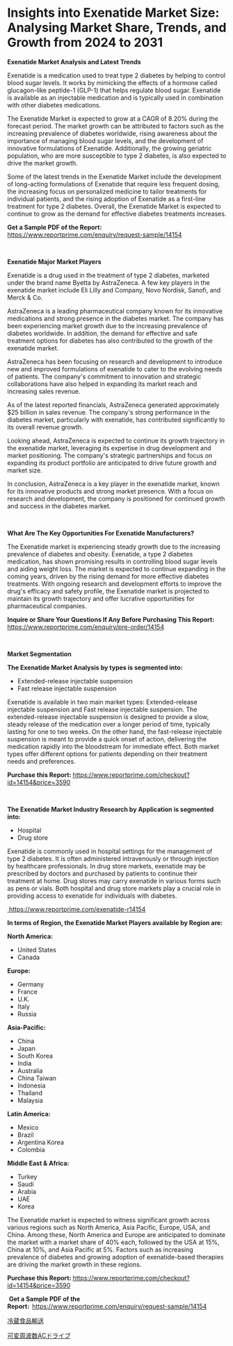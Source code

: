 <p><h1>Insights into Exenatide Market Size: Analysing Market Share, Trends, and Growth from 2024 to 2031</h1></p><p><strong>Exenatide Market Analysis and Latest Trends</strong></p>
<p><p>Exenatide is a medication used to treat type 2 diabetes by helping to control blood sugar levels. It works by mimicking the effects of a hormone called glucagon-like peptide-1 (GLP-1) that helps regulate blood sugar. Exenatide is available as an injectable medication and is typically used in combination with other diabetes medications.</p><p>The Exenatide Market is expected to grow at a CAGR of 8.20% during the forecast period. The market growth can be attributed to factors such as the increasing prevalence of diabetes worldwide, rising awareness about the importance of managing blood sugar levels, and the development of innovative formulations of Exenatide. Additionally, the growing geriatric population, who are more susceptible to type 2 diabetes, is also expected to drive the market growth.</p><p>Some of the latest trends in the Exenatide Market include the development of long-acting formulations of Exenatide that require less frequent dosing, the increasing focus on personalized medicine to tailor treatments for individual patients, and the rising adoption of Exenatide as a first-line treatment for type 2 diabetes. Overall, the Exenatide Market is expected to continue to grow as the demand for effective diabetes treatments increases.</p></p>
<p><strong>Get a Sample PDF of the Report:&nbsp;</strong> <a href="https://www.reportprime.com/enquiry/request-sample/14154">https://www.reportprime.com/enquiry/request-sample/14154</a></p>
<p>&nbsp;</p>
<p><strong>Exenatide Major Market Players</strong></p>
<p><p>Exenatide is a drug used in the treatment of type 2 diabetes, marketed under the brand name Byetta by AstraZeneca. A few key players in the exenatide market include Eli Lilly and Company, Novo Nordisk, Sanofi, and Merck & Co.</p><p>AstraZeneca is a leading pharmaceutical company known for its innovative medications and strong presence in the diabetes market. The company has been experiencing market growth due to the increasing prevalence of diabetes worldwide. In addition, the demand for effective and safe treatment options for diabetes has also contributed to the growth of the exenatide market.</p><p>AstraZeneca has been focusing on research and development to introduce new and improved formulations of exenatide to cater to the evolving needs of patients. The company's commitment to innovation and strategic collaborations have also helped in expanding its market reach and increasing sales revenue.</p><p>As of the latest reported financials, AstraZeneca generated approximately $25 billion in sales revenue. The company's strong performance in the diabetes market, particularly with exenatide, has contributed significantly to its overall revenue growth.</p><p>Looking ahead, AstraZeneca is expected to continue its growth trajectory in the exenatide market, leveraging its expertise in drug development and market positioning. The company's strategic partnerships and focus on expanding its product portfolio are anticipated to drive future growth and market size.</p><p>In conclusion, AstraZeneca is a key player in the exenatide market, known for its innovative products and strong market presence. With a focus on research and development, the company is positioned for continued growth and success in the diabetes market.</p></p>
<p>&nbsp;</p>
<p><strong>What Are The Key Opportunities For Exenatide Manufacturers?</strong></p>
<p><p>The Exenatide market is experiencing steady growth due to the increasing prevalence of diabetes and obesity. Exenatide, a type 2 diabetes medication, has shown promising results in controlling blood sugar levels and aiding weight loss. The market is expected to continue expanding in the coming years, driven by the rising demand for more effective diabetes treatments. With ongoing research and development efforts to improve the drug's efficacy and safety profile, the Exenatide market is projected to maintain its growth trajectory and offer lucrative opportunities for pharmaceutical companies.</p></p>
<p><strong>Inquire or Share Your Questions If Any Before Purchasing This Report:</strong> <a href="https://www.reportprime.com/enquiry/pre-order/14154">https://www.reportprime.com/enquiry/pre-order/14154</a></p>
<p>&nbsp;</p>
<p><strong>Market Segmentation</strong></p>
<p><strong>The Exenatide Market Analysis by types is segmented into:</strong></p>
<p><ul><li>Extended-release injectable suspension</li><li>Fast release injectable suspension</li></ul></p>
<p><p>Exenatide is available in two main market types: Extended-release injectable suspension and Fast release injectable suspension. The extended-release injectable suspension is designed to provide a slow, steady release of the medication over a longer period of time, typically lasting for one to two weeks. On the other hand, the fast-release injectable suspension is meant to provide a quick onset of action, delivering the medication rapidly into the bloodstream for immediate effect. Both market types offer different options for patients depending on their treatment needs and preferences.</p></p>
<p><strong>Purchase this Report:&nbsp;</strong><a href="https://www.reportprime.com/checkout?id=14154&price=3590">https://www.reportprime.com/checkout?id=14154&price=3590</a></p>
<p>&nbsp;</p>
<p><strong>The Exenatide Market Industry Research by Application is segmented into:</strong></p>
<p><ul><li>Hospital</li><li>Drug store</li></ul></p>
<p><p>Exenatide is commonly used in hospital settings for the management of type 2 diabetes. It is often administered intravenously or through injection by healthcare professionals. In drug store markets, exenatide may be prescribed by doctors and purchased by patients to continue their treatment at home. Drug stores may carry exenatide in various forms such as pens or vials. Both hospital and drug store markets play a crucial role in providing access to exenatide for individuals with diabetes.</p></p>
<p><a href="https://www.reportprime.com/exenatide-r14154">&nbsp;https://www.reportprime.com/exenatide-r14154</a></p>
<p><strong>In terms of Region, the Exenatide Market Players available by Region are:</strong></p>
<p>
    <p> <strong> North America: </strong>
        <ul>
            <li>United States</li>
            <li>Canada</li>
        </ul>
        </p> 
    <p> <strong> Europe: </strong>
        <ul>
            <li>Germany</li>
            <li>France</li>
            <li>U.K.</li>
            <li>Italy</li>
            <li>Russia</li>
        </ul>
        </p> 
    <p> <strong> Asia-Pacific: </strong>
        <ul>
            <li>China</li>
            <li>Japan</li>
            <li>South Korea</li>
            <li>India</li>
            <li>Australia</li>
            <li>China Taiwan</li>
            <li>Indonesia</li>
            <li>Thailand</li>
            <li>Malaysia</li>
        </ul>
        </p> 
    <p> <strong> Latin America: </strong>
        <ul>
            <li>Mexico</li>
            <li>Brazil</li>
            <li>Argentina Korea</li>
            <li>Colombia</li>
        </ul>
        </p> 
    <p> <strong> Middle East & Africa: </strong>
        <ul>
            <li>Turkey</li>
            <li>Saudi</li>
            <li>Arabia</li>
            <li>UAE</li>
            <li>Korea</li>
        </ul>
    </p>
    </p>
<p><p>The Exenatide market is expected to witness significant growth across various regions such as North America, Asia Pacific, Europe, USA, and China. Among these, North America and Europe are anticipated to dominate the market with a market share of 40% each, followed by the USA at 15%, China at 10%, and Asia Pacific at 5%. Factors such as increasing prevalence of diabetes and growing adoption of exenatide-based therapies are driving the market growth in these regions.</p></p>
<p><strong>Purchase this Report: </strong><a href="https://www.reportprime.com/checkout?id=14154&price=3590">https://www.reportprime.com/checkout?id=14154&price=3590</a></p>
<p>&nbsp;<strong>Get a Sample PDF of the Report:&nbsp;&nbsp;</strong><a href="https://www.reportprime.com/enquiry/request-sample/14154">https://www.reportprime.com/enquiry/request-sample/14154</a></p>
<p><strong></strong></p>
<p><p><a href="https://github.com/RodHoppe07/Market-Research-Report-List-1/blob/main/842930825137.md">冷蔵食品輸送</a></p><p><a href="https://github.com/laurenreichert/Market-Research-Report-List-1/blob/main/805501825136.md">可変周波数ACドライブ</a></p></p>